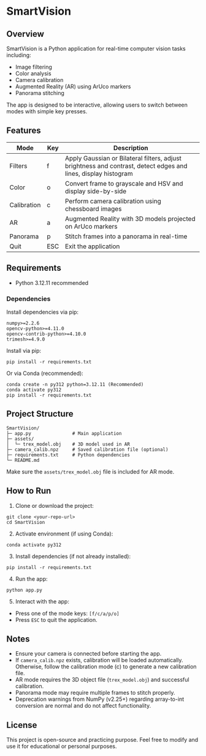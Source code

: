 # SmartVision

## Overview
SmartVision is a Python application for real-time computer vision tasks including:
- Image filtering
- Color analysis
- Camera calibration
- Augmented Reality (AR) using ArUco markers
- Panorama stitching

The app is designed to be interactive, allowing users to switch between modes with simple key presses.

## Features
| Mode       | Key | Description |
|------------|-----|-------------|
| Filters    | f   | Apply Gaussian or Bilateral filters, adjust brightness and contrast, detect edges and lines, display histogram |
| Color      | o   | Convert frame to grayscale and HSV and display side-by-side |
| Calibration| c   | Perform camera calibration using chessboard images |
| AR         | a   | Augmented Reality with 3D models projected on ArUco markers |
| Panorama   | p   | Stitch frames into a panorama in real-time |
| Quit       | ESC | Exit the application |

## Requirements
- Python 3.12.11 recommended

### Dependencies
Install dependencies via pip:
```
numpy>=2.2.6
opencv-python>=4.11.0
opencv-contrib-python>=4.10.0
trimesh>=4.9.0
```
Install via pip:
```
pip install -r requirements.txt
```
Or via Conda (recommended):
```
conda create -n py312 python=3.12.11 (Recommended)
conda activate py312
pip install -r requirements.txt
```

## Project Structure
```
SmartVision/
├─ app.py               # Main application
├─ assets/
│  └─ trex_model.obj    # 3D model used in AR
├─ camera_calib.npz     # Saved calibration file (optional)
├─ requirements.txt     # Python dependencies
└─ README.md
```
Make sure the `assets/trex_model.obj` file is included for AR mode.

## How to Run
1. Clone or download the project:
```
git clone <your-repo-url>
cd SmartVision
```
2. Activate environment (if using Conda):
```
conda activate py312
```
3. Install dependencies (if not already installed):
```
pip install -r requirements.txt
```
4. Run the app:
```
python app.py
```
5. Interact with the app:
- Press one of the mode keys: `[f/c/a/p/o]`
- Press `ESC` to quit the application.

## Notes
- Ensure your camera is connected before starting the app.
- If `camera_calib.npz` exists, calibration will be loaded automatically. Otherwise, follow the calibration mode (c) to generate a new calibration file.
- AR mode requires the 3D object file (`trex_model.obj`) and successful calibration.
- Panorama mode may require multiple frames to stitch properly.
- Deprecation warnings from NumPy (v2.25+) regarding array-to-int conversion are normal and do not affect functionality.

## License
This project is open-source and practicing purpose. Feel free to modify and use it for educational or personal purposes.

